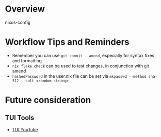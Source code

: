 # Overview

nixos-config



# Workflow Tips and Reminders


* Remember you can use `git commit --amend`, especially for syntax fixes and formatting
* `nix flake check` can be used to test changes, in conjunction with git amend
* `hashedPassword` in the user.nix file can be set via `mkpasswd --method sha-512 --salt <random-string>`


# Future consideration


## TUI Tools

* [TUI YouTube](https://github.com/Benexl/yt-x)